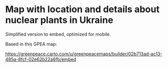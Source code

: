 # Map with location and details about nuclear plants in Ukraine

Simplified version to embed, optimized for mobile.

Based in this GPEA map:

https://greenpeace.carto.com/u/greenpeacemaps/builder/02b713ad-ac13-485a-8fcf-02e62b22a6fb/embed

